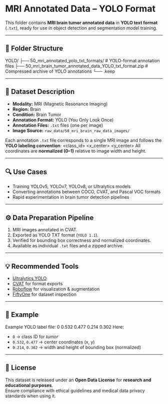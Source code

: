 # MRI Annotated Data – YOLO Format

This folder contains **MRI brain tumor annotated data** in **YOLO text format** (`.txt`), ready for use in object detection and segmentation model training.

---

## 📁 Folder Structure
YOLO/
├── 50_mri_annotated_yolo_txt_formats/ # YOLO-format annotation files
├── 50_mri_brain_tumor_annotated_data_YOLO_txt_format.zip # Compressed archive of YOLO annotations
└── .keep

---

## 🧠 Dataset Description

- **Modality:** MRI (Magnetic Resonance Imaging)  
- **Region:** Brain  
- **Condition:** Brain Tumor  
- **Annotation Format:** YOLO (You Only Look Once)  
- **Annotation Files:** `.txt` files (one per image)  
- **Image Source:** `raw_data/50_mri_brain_raw_data_images/`  

Each annotation `.txt` file corresponds to a single MRI image and follows the **YOLO labeling convention**:
<class_id> <x_center> <y_center> <width> <height>
All coordinates are **normalized (0–1)** relative to image width and height.

---

## 🔍 Use Cases

- Training YOLOv5, YOLOv7, YOLOv8, or Ultralytics models  
- Converting annotations between COCO, CVAT, and Pascal VOC formats  
- Rapid experimentation in brain tumor detection pipelines  

---

## ⚙️ Data Preparation Pipeline

1. MRI images annotated in CVAT.  
2. Exported as YOLO TXT format (`YOLO 1.1`).  
3. Verified for bounding box correctness and normalized coordinates.  
4. Available as individual `.txt` files and a zipped archive.  

---

## 💡 Recommended Tools

- [Ultralytics YOLO](https://github.com/ultralytics/ultralytics)  
- [CVAT](https://cvat.org/) for format exports  
- [Roboflow](https://roboflow.com/) for visualization & augmentation  
- [FiftyOne](https://voxel51.com/fiftyone/) for dataset inspection  

---

## 🧩 Example

Example YOLO label file:
0 0.532 0.477 0.214 0.302
Here:
- `0` → class ID for *tumor*  
- `0.532`, `0.477` → center coordinates (x, y)  
- `0.214`, `0.302` → width and height of bounding box (normalized)

---

## 📜 License

This dataset is released under an **Open Data License** for **research and educational purposes**.  
Ensure compliance with ethical guidelines and medical data privacy standards when using it.
